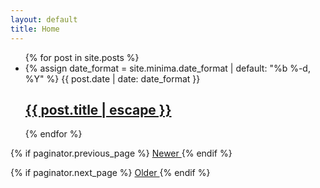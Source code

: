 ```yaml
---
layout: default
title: Home
---
```


<ul class="posts">
  {% for post in site.posts %}
    <li>
      {% assign date_format = site.minima.date_format | default: "%b %-d, %Y" %}
      <span class="post-meta">{{ post.date | date: date_format }}</span>
      <h2 class="throwable">
        <a class="post-link" href="{{ post.url | relative_url }}">{{ post.title | escape }}</a>
      </h2>
    </li>
  {% endfor %}
</ul>

<div class="pagination">
  {% if paginator.previous_page %}
    <a class="pagination-item newer" href="{{ site.baseurl }}/{% if paginator.page > 2 %}page{{paginator.previous_page}}{% endif %}">
      <i class="fa fa-arrow-left"></i> Newer
   </a>
  {% endif %}

  {% if paginator.next_page %}
    <a class="pagination-item older" href="{{ site.baseurl }}/page{{paginator.next_page}}">
      Older <i class="fa fa-arrow-right"></i>
    </a>
  {% endif %}
</div>
